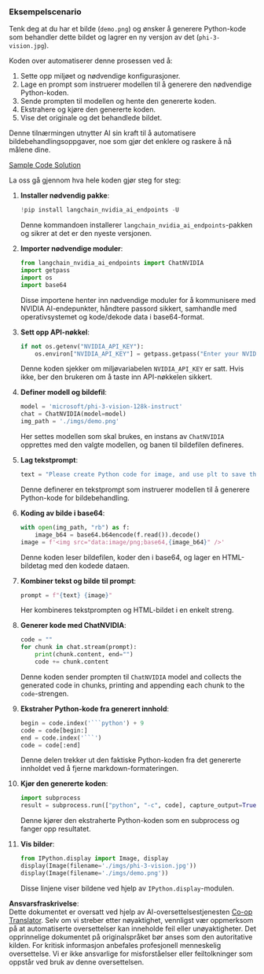 <!--
CO_OP_TRANSLATOR_METADATA:
{
  "original_hash": "a8de701a2f1eb12b1f82432288d709cf",
  "translation_date": "2025-05-09T19:56:33+00:00",
  "source_file": "md/02.Application/04.Vision/Phi3/E2E_Nvidia_NIM_Vision.md",
  "language_code": "no"
}
-->
### Eksempelscenario

Tenk deg at du har et bilde (`demo.png`) og ønsker å generere Python-kode som behandler dette bildet og lagrer en ny versjon av det (`phi-3-vision.jpg`).

Koden over automatiserer denne prosessen ved å:

1. Sette opp miljøet og nødvendige konfigurasjoner.
2. Lage en prompt som instruerer modellen til å generere den nødvendige Python-koden.
3. Sende prompten til modellen og hente den genererte koden.
4. Ekstrahere og kjøre den genererte koden.
5. Vise det originale og det behandlede bildet.

Denne tilnærmingen utnytter AI sin kraft til å automatisere bildebehandlingsoppgaver, noe som gjør det enklere og raskere å nå målene dine.

[Sample Code Solution](../../../../../../code/06.E2E/E2E_Nvidia_NIM_Phi3_Vision.ipynb)

La oss gå gjennom hva hele koden gjør steg for steg:

1. **Installer nødvendig pakke**:
    ```python
    !pip install langchain_nvidia_ai_endpoints -U
    ```  
    Denne kommandoen installerer `langchain_nvidia_ai_endpoints`-pakken og sikrer at det er den nyeste versjonen.

2. **Importer nødvendige moduler**:
    ```python
    from langchain_nvidia_ai_endpoints import ChatNVIDIA
    import getpass
    import os
    import base64
    ```  
    Disse importene henter inn nødvendige moduler for å kommunisere med NVIDIA AI-endepunkter, håndtere passord sikkert, samhandle med operativsystemet og kode/dekode data i base64-format.

3. **Sett opp API-nøkkel**:
    ```python
    if not os.getenv("NVIDIA_API_KEY"):
        os.environ["NVIDIA_API_KEY"] = getpass.getpass("Enter your NVIDIA API key: ")
    ```  
    Denne koden sjekker om miljøvariabelen `NVIDIA_API_KEY` er satt. Hvis ikke, ber den brukeren om å taste inn API-nøkkelen sikkert.

4. **Definer modell og bildefil**:
    ```python
    model = 'microsoft/phi-3-vision-128k-instruct'
    chat = ChatNVIDIA(model=model)
    img_path = './imgs/demo.png'
    ```  
    Her settes modellen som skal brukes, en instans av `ChatNVIDIA` opprettes med den valgte modellen, og banen til bildefilen defineres.

5. **Lag tekstprompt**:
    ```python
    text = "Please create Python code for image, and use plt to save the new picture under imgs/ and name it phi-3-vision.jpg."
    ```  
    Denne definerer en tekstprompt som instruerer modellen til å generere Python-kode for bildebehandling.

6. **Koding av bilde i base64**:
    ```python
    with open(img_path, "rb") as f:
        image_b64 = base64.b64encode(f.read()).decode()
    image = f'<img src="data:image/png;base64,{image_b64}" />'
    ```  
    Denne koden leser bildefilen, koder den i base64, og lager en HTML-bildetag med den kodede dataen.

7. **Kombiner tekst og bilde til prompt**:
    ```python
    prompt = f"{text} {image}"
    ```  
    Her kombineres tekstprompten og HTML-bildet i en enkelt streng.

8. **Generer kode med ChatNVIDIA**:
    ```python
    code = ""
    for chunk in chat.stream(prompt):
        print(chunk.content, end="")
        code += chunk.content
    ```  
    Denne koden sender prompten til `ChatNVIDIA` model and collects the generated code in chunks, printing and appending each chunk to the `code`-strengen.

9. **Ekstraher Python-kode fra generert innhold**:
    ```python
    begin = code.index('```python') + 9  
    code = code[begin:]  
    end = code.index('```')
    code = code[:end]
    ```  
    Denne delen trekker ut den faktiske Python-koden fra det genererte innholdet ved å fjerne markdown-formateringen.

10. **Kjør den genererte koden**:
    ```python
    import subprocess
    result = subprocess.run(["python", "-c", code], capture_output=True)
    ```  
    Denne kjører den ekstraherte Python-koden som en subprocess og fanger opp resultatet.

11. **Vis bilder**:
    ```python
    from IPython.display import Image, display
    display(Image(filename='./imgs/phi-3-vision.jpg'))
    display(Image(filename='./imgs/demo.png'))
    ```  
    Disse linjene viser bildene ved hjelp av `IPython.display`-modulen.

**Ansvarsfraskrivelse**:  
Dette dokumentet er oversatt ved hjelp av AI-oversettelsestjenesten [Co-op Translator](https://github.com/Azure/co-op-translator). Selv om vi streber etter nøyaktighet, vennligst vær oppmerksom på at automatiserte oversettelser kan inneholde feil eller unøyaktigheter. Det opprinnelige dokumentet på originalspråket bør anses som den autoritative kilden. For kritisk informasjon anbefales profesjonell menneskelig oversettelse. Vi er ikke ansvarlige for misforståelser eller feiltolkninger som oppstår ved bruk av denne oversettelsen.